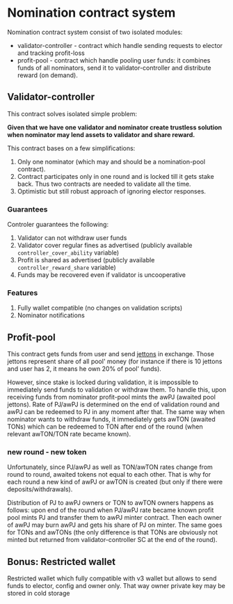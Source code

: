 # Nomination contract system
Nomination contract system consist of two isolated modules:
* validator-controller - contract which handle sending requests to elector and tracking profit-loss
* profit-pool - contract which handle pooling user funds: it combines funds of all nominators, send it to validator-controller and distribute reward (on demand).



## Validator-controller
This contract solves isolated simple problem:

**Given that we have one validator and nominator create trustless solution when nominator may lend assets to validator and share reward.**

This contract bases on a few simplifications:
1. Only one nominator (which may and should be a nomination-pool contract).
2. Contract participates only in one round and is locked till it gets stake back. Thus two contracts are needed to validate all the time.
3. Optimistic but still robust approach of ignoring elector responses.

### Guarantees
Controler guarantees the following:
1. Validator can not withdraw user funds
2. Validator cover regular fines as advertised (publicly available `controller_cover_ability` variable)
3. Profit is shared as advertised (publicly available `controller_reward_share` variable)
4. Funds may be recovered even if validator is uncooperative

### Features
1. Fully wallet compatible (no changes on validation scripts)
2. Nominator notifications



## Profit-pool
This contract gets funds from user and send [jettons](https://github.com/ton-blockchain/token-contract) in exchange. Those jettons represent share of all pool' money (for instance if there is 10 jettons and user has 2, it means he own 20% of pool' funds).

However, since stake is locked during validation, it is impossible to immediately send funds to validation or withdraw them. To handle this, upon receiving funds from nominator profit-pool mints the awPJ (awaited pool jettons). Rate of PJ/awPJ is  determined on the end of validation round and awPJ can be redeemed to PJ in any moment after that.
The same way when nominator wants to withdraw funds, it immediately gets awTON (awaited TONs) which can be redeemed to TON after end of the round (when relevant awTON/TON rate became known).

### new round - new token
Unfortunately, since PJ/awPJ as well as TON/awTON rates change from round to round, awaited tokens not equal to each other. That is why for each round a new kind of awPJ or awTON is created (but only if there were deposits/withdrawals).

Distribution of PJ to awPJ owners or TON to awTON owners happens as follows:
upon end of the round when PJ/awPJ rate became known profit pool mints PJ and transfer them to awPJ minter contract. Then each owner of awPJ may burn awPJ and gets his share of PJ on minter. The same goes for TONs and awTONs (the only difference is that TONs are obviously not minted but returned from validator-controller SC at the end of the round).

## Bonus: Restricted wallet
Restricted wallet which fully compatible with v3 wallet but allows to send funds to elector, config and owner only. That way owner private key may be stored in cold storage
